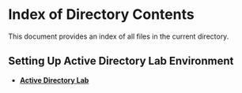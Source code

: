 # **Index of Directory Contents**

This document provides an index of all files in the current directory.

## **Setting Up Active Directory Lab Environment**

- [**Active Directory Lab**](https://github.com/Mmo-kali/write-ups/blob/main/ActiveDirectory/ActiveDirectoryLab.pdf)
